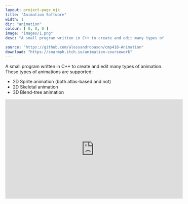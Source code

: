 ```yaml
---
layout: project-page.njk
title: "Animation Software"
width: 1
dir: "animation"
colour: [ 0, 0, 0 ]
image: "images/1.png"
desc: "A small program written in C++ to create and edit many types of animation."

source: "https://github.com/alessandrobason/cmp418-Animation"
download: "https://snarmph.itch.io/animation-coursework"
---
```


A small program written in C++ to create and edit many types of animation. These types of animations are supported:

 * 2D Sprite animation (both atlas-based and not)
 * 2D Skeletal animation
 * 3D Blend-tree animation

<iframe class="youtube" width="560" height="315" src="https://www.youtube.com/embed/IP_fG374bIg?si=Tl8VP7elbODZlV2_" title="YouTube video player" frameborder="0" allow="accelerometer; autoplay; clipboard-write; encrypted-media; gyroscope; picture-in-picture; web-share" referrerpolicy="strict-origin-when-cross-origin" allowfullscreen></iframe>